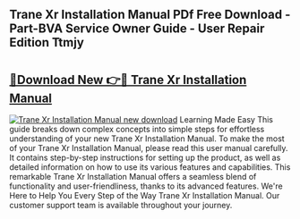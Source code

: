 ## Trane Xr Installation Manual PDf Free Download - Part-BVA Service Owner Guide - User Repair Edition Ttmjy

# <h2><a href="http://bc81904.oget.top/?id=Trane+Xr+Installation+Manual">🔗Download New 👉🔴 Trane Xr Installation Manual</a></h2>

[![Trane Xr Installation Manual new download](https://i.imgur.com/5g1atiW.png)](http://bc81904.oget.top/?id=Trane+Xr+Installation+Manual)
Learning Made Easy This guide breaks down complex concepts into simple steps for effortless understanding of your new Trane Xr Installation Manual. To make the most of your Trane Xr Installation Manual, please read this user manual carefully. It contains step-by-step instructions for setting up the product, as well as detailed information on how to use its various features and capabilities. This remarkable Trane Xr Installation Manual offers a seamless blend of functionality and user-friendliness, thanks to its advanced features. We're Here to Help You Every Step of the Way Trane Xr Installation Manual. Our customer support team is available throughout your journey.
